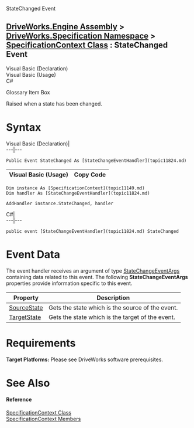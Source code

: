 StateChanged Event   
  
[DriveWorks.Engine Assembly](topic2156.md) > [DriveWorks.Specification Namespace](topic10764.md) > [SpecificationContext Class](topic11149.md) : StateChanged Event  
---  
  
Visual Basic (Declaration)    
Visual Basic (Usage)    
C# 

Glossary Item Box

Raised when a state has been changed. 

# Syntax

Visual Basic (Declaration)|   
---|---  
      
    
    Public Event StateChanged As [StateChangeEventHandler](topic11824.md)  
  
Visual Basic (Usage)| Copy Code  
---|---  
      
    
    Dim instance As [SpecificationContext](topic11149.md)
    Dim handler As [StateChangeEventHandler](topic11824.md)
     
    AddHandler instance.StateChanged, handler  
  
C#|   
---|---  
      
    
    public event [StateChangeEventHandler](topic11824.md) StateChanged  
  
# Event Data

The event handler receives an argument of type [StateChangeEventArgs](topic11578.md) containing data related to this event. The following **StateChangeEventArgs** properties provide information specific to this event.

Property| Description  
---|---  
[SourceState](topic11588.md)| Gets the state which is the source of the event.   
[TargetState](topic11589.md)| Gets the state which is the target of the event.   
  
# Requirements

**Target Platforms:** Please see DriveWorks software prerequisites.

# See Also

#### Reference

[SpecificationContext Class](topic11149.md)   
[SpecificationContext Members](topic11150.md)


